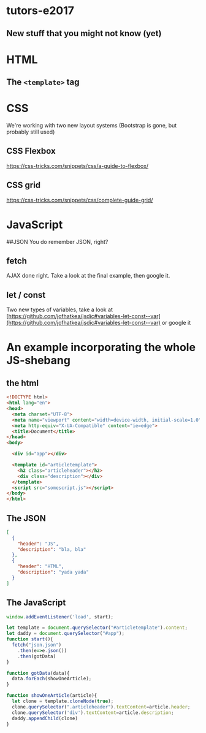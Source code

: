# tutors-e2017
## New stuff that you might not know (yet)

# HTML
## The `<template>` tag

# CSS
We're working with two new layout systems (Bootstrap is gone, but probably still used)

## CSS Flexbox
https://css-tricks.com/snippets/css/a-guide-to-flexbox/

## CSS grid
https://css-tricks.com/snippets/css/complete-guide-grid/

# JavaScript
##JSON
You do remember JSON, right?

## fetch
AJAX done right. Take a look at the final example, then google it.

## let / const
Two new types of variables, take a look at [https://github.com/jofhatkea/jsdic#variables-let-const--var](https://github.com/jofhatkea/jsdic#variables-let-const--var) or google it

# An example incorporating the whole JS-shebang
## the html
```html
<!DOCTYPE html>
<html lang="en">
<head>
  <meta charset="UTF-8">
  <meta name="viewport" content="width=device-width, initial-scale=1.0">
  <meta http-equiv="X-UA-Compatible" content="ie=edge">
  <title>Document</title>
</head>
<body>

  <div id="app"></div>

  <template id="articletemplate">
    <h2 class="articleheader"></h2>
    <div class="description"></div>
  </template>
  <script src="somescript.js"></script>
</body>
</html>
```

## The JSON
```json
[
  {
    "header": "JS",
    "description": "bla, bla"
  },
  {
    "header": "HTML",
    "description": "yada yada"
  }
]
```

## The JavaScript
```javascript
window.addEventListener('load', start);

let template = document.querySelector("#articletemplate").content;
let daddy = document.querySelector("#app");
function start(){
  fetch("json.json")
    .then(e=>e.json())
    .then(gotData)
}

function gotData(data){
  data.forEach(showOneArticle);
}

function showOneArticle(article){
  let clone = template.cloneNode(true);
  clone.querySelector(".articleheader").textContent=article.header;
  clone.querySelector('div').textContent=article.description;
  daddy.appendChild(clone)
}
```
